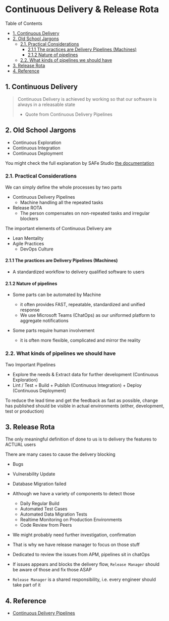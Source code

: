 # Continuous Delivery & Release Rota <!-- omit in toc -->

Table of Contents

- [1. Continuous Delivery](#1-continuous-delivery)
- [2. Old School Jargons](#2-old-school-jargons)
  - [2.1. Practical Considerations](#21-practical-considerations)
    - [2.1.1 The practices are Delivery Pipelines (Machines)](#211-the-practices-are-delivery-pipelines-machines)
    - [2.1.2 Nature of pipelines](#212-nature-of-pipelines)
  - [2.2. What kinds of pipelines we should have](#22-what-kinds-of-pipelines-we-should-have)
- [3. Release Rota](#3-release-rota)
- [4. Reference](#4-reference)

## 1. Continuous Delivery

> Continuous Delivery is achieved by working so that our software is always in a releasable state
>
> - Quote from Continuous Delivery Pipelines

## 2. Old School Jargons

- Continuous Exploration
- Continuous Integration
- Continuous Deployment

You might check the full explanation by SAFe Studio [the documentation](https://scaledagileframework.com/continuous-delivery-pipeline "https://scaledagileframework.com/continuous-delivery-pipeline")

### 2.1. Practical Considerations

We can simply define the whole processes by two parts

- Continuous Delivery Pipelines
  - Machine handling all the repeated tasks
- Release ROTA
  - The person compensates on non-repeated tasks and irregular blockers

The important elements of Continuous Delivery are

- Lean Mentality
- Agile Practices
  - DevOps Culture

#### 2.1.1 The practices are Delivery Pipelines (Machines)

- A standardized workflow to delivery qualified software to users

#### 2.1.2 Nature of pipelines

- Some parts can be automated by Machine

  - it often provides FAST, repeatable, standardized and unified response
  - We use Microsoft Teams (ChatOps) as our uniformed platform to aggregate notifications

- Some parts require human involvement
  - it is often more flexible, complicated and mirror the reality

### 2.2. What kinds of pipelines we should have

Two Important Pipelines

- Explore the needs & Extract data for further development (Continuous Exploration)
- Lint / Test + Build + Publish (Continuous Integration) + Deploy (Continuous Deployment)

To reduce the lead time and get the feedback as fast as possible, change has published should be visible in actual environments (either, development, test or production)

## 3. Release Rota

The only meaningful definition of done to us is to delivery the features to ACTUAL users

There are many cases to cause the delivery blocking

- Bugs
- Vulnerability Update
- Database Migration failed

- Although we have a variety of components to detect those
  - Daily Regular Build
  - Automated Test Cases
  - Automated Data Migration Tests
  - Realtime Monitoring on Production Environments
  - Code Review from Peers
- We might probably need further investigation, confirmation
- That is why we have release manager to focus on those stuff

- Dedicated to review the issues from APM, pipelines sit in chatOps
- If issues appears and blocks the delivery flow, `Release Manager` should be aware of those and fix those ASAP
- `Release Manager` is a shared responsibility, i.e. every engineer should take part of it

## 4. Reference

- [Continuous Delivery Pipelines](https://leanpub.com/cd-pipelines "https://leanpub.com/cd-pipelines")
